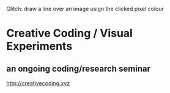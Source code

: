 Glitch: draw a line over an image usign the clicked pixel colour

# Creative Coding / Visual Experiments
## an ongoing coding/research seminar
<http://creativecoding.xyz>